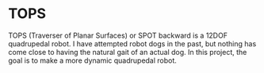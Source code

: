 # TOPS
TOPS (Traverser of Planar Surfaces) or SPOT backward is a 12DOF quadrupedal robot. I have attempted robot dogs in the past, but nothing has come close to having the natural gait of an actual dog. In this project, the goal is to make a more dynamic quadrupedal robot.
